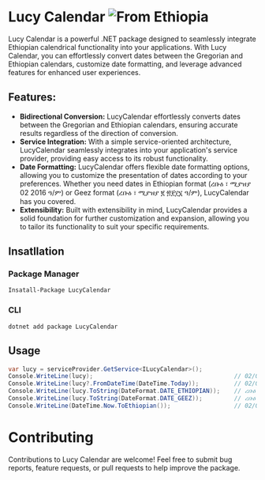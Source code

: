# Lucy Calendar ![From Ethiopia](https://img.shields.io/badge/From-Ethiopia-brightgreen.svg)

Lucy Calendar is a powerful .NET package designed to seamlessly integrate Ethiopian calendrical functionality into your applications. With Lucy Calendar, you can effortlessly convert dates between the Gregorian and Ethiopian calendars, customize date formatting, and leverage advanced features for enhanced user experiences.

## Features:

+ **Bidirectional Conversion:** LucyCalendar effortlessly converts dates between the Gregorian and Ethiopian calendars, ensuring accurate results regardless of the direction of conversion.
+ **Service Integration:** With a simple service-oriented architecture, LucyCalendar seamlessly integrates into your application's service provider, providing easy access to its robust functionality.
+ **Date Formatting:** LucyCalendar offers flexible date formatting options, allowing you to customize the presentation of dates according to your preferences. Whether you need dates in Ethiopian format (ረቡዕ ፣ ሚያዝያ 02 2016 ዓ/ም) or Geez format (ረቡዕ ፣ ሚያዝያ ፪ ፳፻፲፮ ዓ/ም), LucyCalendar has you covered.
+ **Extensibility:** Built with extensibility in mind, LucyCalendar provides a solid foundation for further customization and expansion, allowing you to tailor its functionality to suit your specific requirements.

## Insatllation
### Package Manager
``` 
Insatall-Package LucyCalendar
```
### CLI
``` 
dotnet add package LucyCalendar
```
## Usage
```C#
var lucy = serviceProvider.GetService<ILucyCalendar>();
Console.WriteLine(lucy);										// 02/08/2016
Console.WriteLine(lucy?.FromDateTime(DateTime.Today));			// 02/08/2016
Console.WriteLine(lucy.ToString(DateFormat.DATE_ETHIOPIAN));	// ረቡዕ ፣ ሚያዝያ 02 2016 ዓ/ም
Console.WriteLine(lucy.ToString(DateFormat.DATE_GEEZ));			// ረቡዕ ፣ ሚያዝያ ፪ ፳፻፲፮ ዓ/ም
Console.WriteLine(DateTime.Now.ToEthiopian());					// 02/08/2016
```
# Contributing
Contributions to Lucy Calendar are welcome! Feel free to submit bug reports, feature requests, or pull requests to help improve the package.

